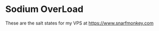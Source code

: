 Sodium OverLoad
==================
These are the salt states for my VPS at https://www.snarfmonkey.com
